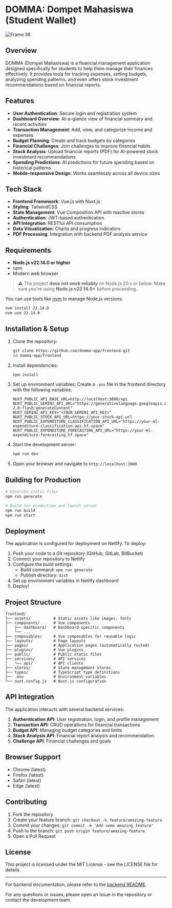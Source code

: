 # DOMMA: Dompet Mahasiswa (Student Wallet)

![Frame 36](https://github.com/user-attachments/assets/e42eb84f-2cae-46da-adf0-dedfb268acc0)

## Overview

DOMMA (Dompet Mahasiswa) is a financial management application designed specifically for students to help them manage their finances effectively. It provides tools for tracking expenses, setting budgets, analyzing spending patterns, and even offers stock investment recommendations based on financial reports.

## Features

- **User Authentication**: Secure login and registration system
- **Dashboard Overview**: At-a-glance view of financial summary and recent activities
- **Transaction Management**: Add, view, and categorize income and expenses
- **Budget Planning**: Create and track budgets by categories
- **Financial Challenges**: Join challenges to improve financial habits
- **Stock Analysis**: Upload financial reports (PDF) for AI-powered stock investment recommendations
- **Spending Predictions**: AI predictions for future spending based on historical patterns
- **Mobile-responsive Design**: Works seamlessly across all device sizes

## Tech Stack

- **Frontend Framework**: Vue.js with Nuxt.js
- **Styling**: TailwindCSS
- **State Management**: Vue Composition API with reactive stores
- **Authentication**: JWT-based authentication
- **API Integration**: RESTful API consumption
- **Data Visualization**: Charts and progress indicators
- **PDF Processing**: Integration with backend PDF analysis service

## Requirements

- **Node.js v22.14.0 or higher**
- npm
- Modern web browser

> ⚠️ The project **does not work reliably** on Node.js 20.x or below. Make sure you're using **Node.js v22.14.0+** before proceeding.

You can use tools like [nvm](https://github.com/nvm-sh/nvm) to manage Node.js versions:

```bash
nvm install 22.14.0
nvm use 22.14.0
```

## Installation & Setup

1. Clone the repository:

   ```bash
   git clone https://github.com/domma-app/frontend.git
   cd domma-app/frontend
   ```

2. Install dependencies:

   ```bash
   npm install
   ```

3. Set up environment variables:
   Create a `.env` file in the frontend directory with the following variables:

   ```
   NUXT_PUBLIC_API_BASE_URL=http://localhost:3000/api
   NUXT_PUBLIC_GEMINI_API_URL="https://generativelanguage.googleapis.com/v1beta/models/gemini-2.0-flash:generateContent"
   NUXT_GEMINI_API_KEY="<YOUR_GEMINI_API_KEY>"
   NUXT_PUBLIC_STOCK_API_URL=https://your-stock-api-url
   NUXT_PUBLIC_EXPENDITURE_CLASSIFICATION_API_URL="https://your-ml-expenditure-classification-api.hf.space"
   NUXT_PUBLIC_EXPENDITURE_FORECASTING_API_URL="https://your-ml-expenditure-forecasting.hf.space"
   ```

4. Start the development server:

   ```bash
   npm run dev
   ```

5. Open your browser and navigate to `http://localhost:3000`

## Building for Production

```bash
# Generate static files
npm run generate

# Build for production and launch server
npm run build
npm run start
```

## Deployment

The application is configured for deployment on Netlify. To deploy:

1. Push your code to a Git repository (GitHub, GitLab, BitBucket)
2. Connect your repository to Netlify
3. Configure the build settings:
   - Build command: `npm run generate`
   - Publish directory: `dist`
4. Set up environment variables in Netlify dashboard
5. Deploy!

## Project Structure

```
frontend/
├── assets/          # Static assets like images, fonts
├── components/      # Vue components
│   ├── dashboard/   # Dashboard-specific components
│   └── ...
├── composables/     # Vue composables for reusable logic
├── layouts/         # Page layouts
├── pages/           # Application pages (automatically routed)
├── plugins/         # Vue plugins
├── public/          # Public static files
├── services/        # API services
│   └── api/         # API clients
├── stores/          # State management stores
├── types/           # TypeScript type definitions
├── .env             # Environment variables
└── nuxt.config.js   # Nuxt.js configuration
```

## API Integration

The application interacts with several backend services:

1. **Authentication API**: User registration, login, and profile management
2. **Transaction API**: CRUD operations for financial transactions
3. **Budget API**: Managing budget categories and limits
4. **Stock Analysis API**: Financial report analysis and recommendation
5. **Challenge API**: Financial challenges and goals

## Browser Support

- Chrome (latest)
- Firefox (latest)
- Safari (latest)
- Edge (latest)

## Contributing

1. Fork the repository
2. Create your feature branch: `git checkout -b feature/amazing-feature`
3. Commit your changes: `git commit -m 'Add some amazing feature'`
4. Push to the branch: `git push origin feature/amazing-feature`
5. Open a Pull Request

## License

This project is licensed under the MIT License - see the LICENSE file for details.

---

For backend documentation, please refer to the [backend README](../backend/README.md).

For any questions or issues, please open an issue in the repository or contact the development team.
